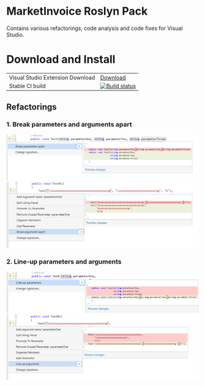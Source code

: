 # MarketInvoice Roslyn Pack

Contains various refactorings, code analysis and code fixes for Visual Studio.


# Download and Install

|||
|--|--|
|Visual Studio Extension Download| [Download](https://visualstudiogallery.msdn.microsoft.com/9a7f4b28-f068-4417-a021-8a770d352ea9) |
| Stable CI build | [![Build status](https://ci.appveyor.com/api/projects/status/y2ert5beowol2vmd/branch/master?svg=true)](https://ci.appveyor.com/project/MarketInvoice/marketinvoice-codeanalysis-0fun4/branch/master) |


## Refactorings

### 1. Break parameters and arguments apart

![](docs/screenshots/break-parameters-apart.png)
![](docs/screenshots/break-arguments-apart.png)


### 2. Line-up parameters and arguments

![](docs/screenshots/line-up-parameters.png)
![](docs/screenshots/line-up-arguments.png)

